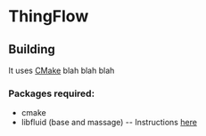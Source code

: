 ThingFlow
====================

## Building


It uses [CMake](http://www.cmake.org/) blah blah blah

### Packages required:

* cmake
* libfluid (base and massage) -- Instructions [here](http://opennetworkingfoundation.github.io/libfluid/md_doc_QuickStart.html)
